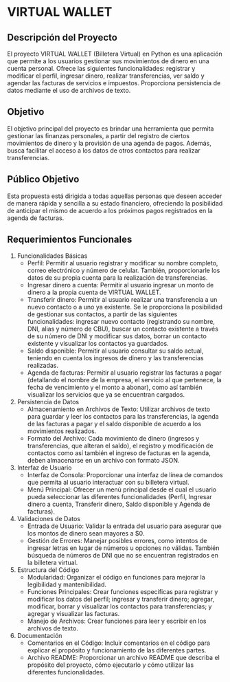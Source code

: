 # VIRTUAL WALLET
## Descripción del Proyecto
El proyecto VIRTUAL WALLET (Billetera Virtual) en Python es una aplicación que permite a los usuarios gestionar sus movimientos de dinero en una cuenta personal. Ofrece las siguientes funcionalidades: registrar y modificar el perfil, ingresar dinero, realizar transferencias, ver saldo y agendar las facturas de servicios e impuestos. Proporciona persistencia de datos mediante el uso de archivos de texto.
## Objetivo
El objetivo principal del proyecto es brindar una herramienta que permita gestionar las finanzas personales, a partir del registro de ciertos movimientos de dinero y la provisión de una agenda de pagos. Además, busca facilitar el acceso a los datos de otros contactos para realizar transferencias. 
## Público Objetivo
Esta propuesta está dirigida a todas aquellas personas que deseen acceder de manera rápida y sencilla a su estado financiero, ofreciendo la posibilidad de anticipar el mismo de acuerdo a los próximos pagos registrados en la agenda de facturas.
## Requerimientos Funcionales
1. Funcionalidades Básicas
    - Perfil: Permitir al usuario registrar y modificar su nombre completo, correo electrónico y número de celular. También, proporcionarle los datos de su propia cuenta para la realización de transferencias. 
    - Ingresar dinero a cuenta: Permitir al usuario ingresar un monto de dinero a la propia cuenta de VIRTUAL WALLET.
    - Transferir dinero: Permitir al usuario realizar una transferencia a un nuevo contacto o a uno ya existente. Se le proporciona la posibilidad de gestionar sus contactos, a partir de las siguientes funcionalidades: ingresar nuevo contacto (registrando su nombre, DNI, alias y número de CBU), buscar un contacto existente a través de su número de DNI y modificar sus datos, borrar un contacto existente y visualizar los contactos ya guardados.
    - Saldo disponible: Permitir al usuario consultar su saldo actual, teniendo en cuenta los ingresos de dinero y las transferencias realizadas.
    - Agenda de facturas: Permitir al usuario registrar las facturas a pagar (detallando el nombre de la empresa, el servicio al que pertenece, la fecha de vencimiento y el monto a abonar), como así también visualizar los servicios que ya se encuentran cargados.
2. Persistencia de Datos
    - Almacenamiento en Archivos de Texto: Utilizar archivos de texto para guardar y leer los contactos para las transferencias, la agenda de las facturas a pagar y el saldo disponible de acuerdo a los movimientos realizados. 
    - Formato del Archivo: Cada movimiento de dinero (ingresos y transferencias, que alteran el saldo), el registro y modificación de contactos como así también el ingreso de facturas en la agenda, deben almacenarse en un archivo con formato JSON.
3. Interfaz de Usuario
    - Interfaz de Consola: Proporcionar una interfaz de línea de comandos que permita al usuario interactuar con su billetera virtual.
    - Menú Principal: Ofrecer un menú principal desde el cual el usuario pueda seleccionar las diferentes funcionalidades (Perfil, Ingresar dinero a cuenta, Transferir dinero, Saldo disponible y Agenda de facturas).
4.  Validaciones de Datos
    - Entrada de Usuario: Validar la entrada del usuario para asegurar que los montos de dinero sean mayores a $0.
    - Gestión de Errores: Manejar posibles errores, como intentos de ingresar letras en lugar de números u opciones no válidas. También búsqueda de números de DNI que no se encuentran registrados en la billetera virtual. 
5.  Estructura del Código
    - Modularidad: Organizar el código en funciones para mejorar la legibilidad y mantenibilidad.
    - Funciones Principales: Crear funciones específicas para registrar y modificar los datos del perfil; ingresar y transferir dinero; agregar, modificar, borrar y visualizar los contactos para transferencias; y agregar y visualizar las facturas. 
    - Manejo de Archivos: Crear funciones para leer y escribir en los archivos de texto.
6.  Documentación
    - Comentarios en el Código: Incluir comentarios en el código para explicar el propósito y funcionamiento de las diferentes partes.
    - Archivo README: Proporcionar un archivo README que describa el propósito del proyecto, cómo ejecutarlo y cómo utilizar las diferentes funcionalidades.